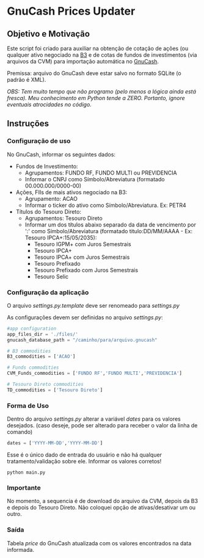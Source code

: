 # GnuCash Prices Updater

## Objetivo e Motivação

Este script foi criado para auxiliar na obtenção de cotação de ações (ou qualquer ativo negociado na [B3](https://www.b3.com.br) e de cotas de fundos de investimentos (via arquivos da CVM) para importação automática no [GnuCash](https://www.gnucash.org).

Premissa: arquivo do GnuCash deve estar salvo no formato SQLite (o padrão é XML).

*OBS: Tem muito tempo que não programo (pelo menos a lógica ainda está fresca). Meu conhecimento em Python tende a ZERO. Portanto, ignore eventuais atrocidades no código.*

## Instruções

### Configuração de uso

No GnuCash, informar os seguintes dados:
- Fundos de Investimento:
  - Agrupamentos: FUNDO RF, FUNDO MULTI ou PREVIDENCIA
  - Informar o CNPJ como Símbolo/Abreviatura (formatado 00.000.000/0000-00)
- Ações, FIIs de mais ativos negociado na B3:
   - Agrupamento: ACAO
   - Informar o ticker do ativo como Símbolo/Abreviatura. Ex: PETR4
- Títulos do Tesouro Direto:
  - Agrupamentos: Tesouro Direto
  - Informar um dos títulos abaixo separado da data de vencimento por ':' como Símbolo/Abreviatura (formatado titulo:DD/MM/AAAA - Ex: Tesouro IPCA+:15/05/2035):
    - Tesouro IGPM+ com Juros Semestrais
    - Tesouro IPCA+
    - Tesouro IPCA+ com Juros Semestrais
    - Tesouro Prefixado
    - Tesouro Prefixado com Juros Semestrais
    - Tesouro Selic
   
### Configuração da aplicação

O arquivo *settings.py.template* deve ser renomeado para *settings.py*

As configurações devem ser definidas no arquivo *settings.py*:

```python
#app configuration
app_files_dir = './files/'
gnucash_database_path = "/caminho/para/arquivo.gnucash"

# B3 commodities
B3_commodities = ['ACAO']

# Funds commodities
CVM_Funds_commodities = ['FUNDO RF','FUNDO MULTI','PREVIDENCIA']

# Tesouro Direto commodities
TD_commodities = ['Tesouro Direto']

```

### Forma de Uso

Dentro do arquivo *settings.py* alterar a variável *dates* para os valores desejados. (caso deseje, pode ser alterado para receber o valor da linha de comando)

```python
dates = ['YYYY-MM-DD','YYYY-MM-DD']
```
Esse é o único dado de entrada do usuário e não há qualquer tratamento/validação sobre ele. Informar os valores corretos!

`
python main.py
`

### Importante

No momento, a sequencia é de download do arquivo da CVM, depois da B3 e depois do Tesouro Direto. Não coloquei opção de ativas/desativar um ou outro.

### Saída

Tabela *price*  do GnuCash atualizada com os valores encontrados na data informada.
